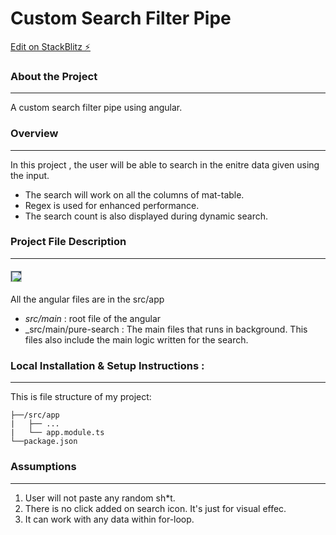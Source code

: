 # Custom Search Filter Pipe

[Edit on StackBlitz ⚡️](https://stackblitz.com/edit/stackblitz-starters-aukk1b)

### About the Project
---

A custom search filter pipe using angular.
### Overview 
---
In this project , the user will be able to search in the enitre data given using the input.
* The search will work on all the columns of mat-table.
* Regex is used for enhanced performance.
* The search count is also displayed during dynamic search.

### Project File Description 
---

#### <img alt="Angular" style="background-color:#33475b" height="18px" src="https://angular.io/assets/images/logos/angular/logo-nav@2x.png">
All the angular files are in the src/app
* _src/main_ : root file of the angular
* _src/main/pure-search : The main files that runs in background. This files also include the main logic written for the search.

### Local Installation & Setup Instructions :
----
This is file structure of my project: 
```
├──/src/app
|   ├── ...
|   └── app.module.ts
└──package.json
```
### Assumptions 
----
1. User will not paste any random sh*t.
2. There is no click added on search icon. It's just for visual effec.
3. It can work with any data within for-loop.